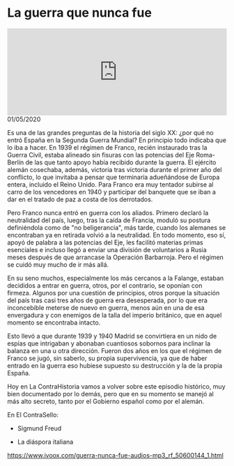 # La guerra que nunca fue
<iframe id='audio_88903085' frameborder='0' allowfullscreen='' scrolling='no' height='200' style='width:100%;' src='https://www.ivoox.com/player_ej_50600144_6_1.html' loading='lazy'></iframe>01/05/2020

Es una de las grandes preguntas de la historia del siglo XX: ¿por qué no entró España en la Segunda Guerra Mundial? En principio todo indicaba que lo iba a hacer. En 1939 el régimen de Franco, recién instaurado tras la Guerra Civil, estaba alineado sin fisuras con las potencias del Eje Roma-Berlín de las que tanto apoyo había recibido durante la guerra. El ejército alemán cosechaba, además, victoria tras victoria durante el primer año del conflicto, lo que invitaba a pensar que terminaría adueñándose de Europa entera, incluido el Reino Unido. Para Franco era muy tentador subirse al carro de los vencedores en 1940 y participar del banquete que se iban a dar en el tratado de paz a costa de los derrotados. 

 Pero Franco nunca entró en guerra con los aliados. Primero declaró la neutralidad del país, luego, tras la caída de Francia, moduló su postura definiéndola como de "no beligerancia", más tarde, cuando los alemanes se encontraban ya en retirada volvió a la neutralidad. En todo momento, eso sí, apoyó de palabra a las potencias del Eje, les facilitó materias primas esenciales e incluso llegó a enviar una división de voluntarios a Rusia meses después de que arrancase la Operación Barbarroja. Pero el régimen se cuidó muy mucho de ir más allá. 

 En su seno muchos, especialmente los más cercanos a la Falange, estaban decididos a entrar en guerra, otros, por el contrario, se oponían con firmeza. Algunos por una cuestión de principios, otros porque la situación del país tras casi tres años de guerra era desesperada, por lo que era inconcebible meterse de nuevo en guerra, menos aún en una de esa envergadura y con enemigos de la talla del imperio británico, que en aquel momento se encontraba intacto. 

 Esto llevó a que durante 1939 y 1940 Madrid se convirtiera en un nido de espías que intrigaban y abonaban cuantiosos sobornos para inclinar la balanza en una u otra dirección. Fueron dos años en los que el régimen de Franco se jugó, sin saberlo, su propia supervivencia, ya que de haber entrado en la guerra eso hubiese supuesto su destrucción y la de la propia España.  

 Hoy en La ContraHistoria vamos a volver sobre este episodio histórico, muy bien documentado por lo demás, pero que en su momento se manejó al más alto secreto, tanto por el Gobierno español como por el alemán. 

 En El ContraSello:

 - Sigmund Freud

 - La diáspora italiana 

 

https://www.ivoox.com/guerra-nunca-fue-audios-mp3_rf_50600144_1.html

